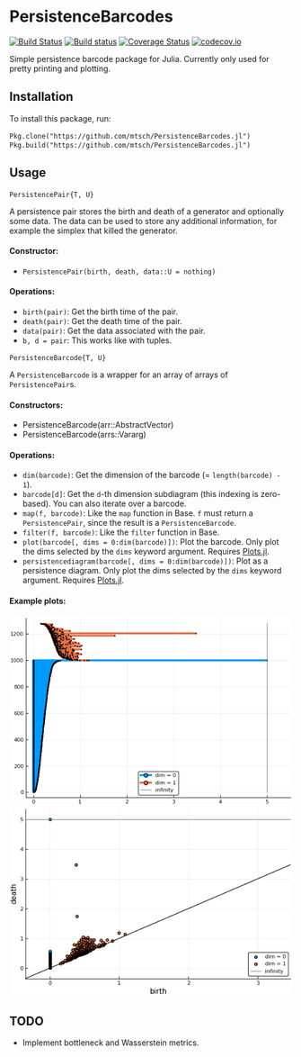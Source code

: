 # PersistenceBarcodes

[![Build Status](https://travis-ci.org/mtsch/PersistenceBarcodes.jl.svg?branch=master)](https://travis-ci.org/mtsch/PersistenceBarcodes.jl)
[![Build status](https://ci.appveyor.com/api/projects/status/le4fbrk5hsgnf3ax?svg=true)](https://ci.appveyor.com/project/mtsch/persistencebarcodes-jl)
[![Coverage Status](https://coveralls.io/repos/mtsch/PersistenceBarcodes.jl/badge.svg?branch=master&service=github)](https://coveralls.io/github/mtsch/PersistenceBarcodes.jl?branch=master)
[![codecov.io](http://codecov.io/github/mtsch/PersistenceBarcodes.jl/coverage.svg?branch=master)](http://codecov.io/github/mtsch/PersistenceBarcodes.jl?branch=master)


Simple persistence barcode package for Julia. Currently only used for pretty
printing and plotting.

## Installation

To install this package, run:

```
Pkg.clone("https://github.com/mtsch/PersistenceBarcodes.jl")
Pkg.build("https://github.com/mtsch/PersistenceBarcodes.jl")
```

## Usage

```
PersistencePair{T, U}
```

A persistence pair stores the birth and death of a generator and optionally some
data. The data can be used to store any additional information, for example the
simplex that killed the generator.

#### Constructor:

* `PersistencePair(birth, death, data::U = nothing)`

#### Operations:

* `birth(pair)`: Get the birth time of the pair.
* `death(pair)`: Get the death time of the pair.
* `data(pair)`: Get the data associated with the pair.
* `b, d = pair`: This works like with tuples.

```
PersistenceBarcode{T, U}
```

A `PersistenceBarcode` is a wrapper for an array of arrays of
`PersistencePair`s.

#### Constructors:

* PersistenceBarcode(arr::AbstractVector)
* PersistenceBarcode(arrs::Vararg)

#### Operations:

* `dim(barcode)`: Get the dimension of the barcode (= `length(barcode) - 1`).
* `barcode[d]`: Get the `d`-th dimension subdiagram (this indexing is
  zero-based). You can also iterate over a barcode.
* `map(f, barcode)`: Like the `map` function in Base. `f` must return a
  `PersistencePair`, since the result is a `PersistenceBarcode`.
* `filter(f, barcode)`: Like the `filter` function in Base.
* `plot(barcode[, dims = 0:dim(barcode)])`: Plot the barcode. Only plot the dims
  selected by the `dims` keyword argument. Requires
  [Plots.jl](https://github.com/JuliaPlots/Plots.jl).
* `persistencediagram(barcode[, dims = 0:dim(barcode)])`: Plot as a persistence
  diagram. Only plot the dims selected by the `dims` keyword argument. Requires
  [Plots.jl](https://github.com/JuliaPlots/Plots.jl).

#### Example plots:

![Barcode plot](images/barcode.png)
![Diagram plot](images/diagram.png)

## TODO

* Implement bottleneck and Wasserstein metrics.
